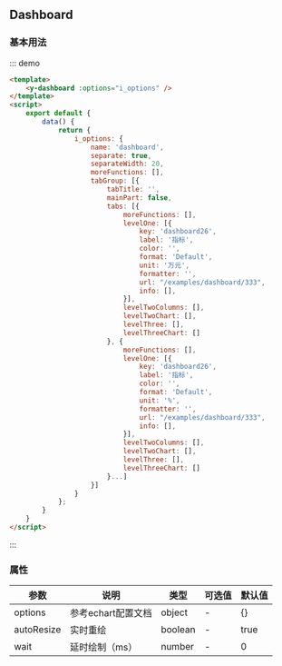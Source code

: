 <script>
    import clone from 'clone';
    import { options, e_options, i_options, l_options, m_options, goptions, golptions, gopptions } from '@/components/dashboard/mock';
    export default {
        provide() {
            return {
                data__: {}
            };
        },
        data() {
            let options_copy = clone(options);
            options_copy.tabGroup.reverse();
            options.moreFunctions = [];
            return {
                options: options,
                s_options: {
                    ...options_copy,
                    separate: true,
                    separateWidth: 20
                },
                e_options: e_options,
                i_options: i_options,
                l_options: l_options,
                m_options: m_options,
                goptions: goptions,
                golptions: golptions,
                gopptions: gopptions
            };
        },
        methods: {
        }
    }
</script>
<style>
.md-box {
    margin-bottom: 20px;
}
.md-box:last-child {
    margin-bottom: 0px;
}
</style>
## Dashboard

### 基本用法

::: demo
```html
<template>
    <y-dashboard :options="i_options" />
</template>
<script>
    export default {
        data() {
            return {
                i_options: {
                    name: 'dashboard',
                    separate: true,
                    separateWidth: 20,
                    moreFunctions: [],
                    tabGroup: [{
                        tabTitle: '',
                        mainPart: false,
                        tabs: [{
                            moreFunctions: [],
                            levelOne: [{
                                key: 'dashboard26',
                                label: '指标',
                                color: '',
                                format: 'Default',
                                unit: '万元',
                                formatter: '',
                                url: "/examples/dashboard/333",
                                info: [],
                            }],
                            levelTwoColumns: [],
                            levelTwoChart: [],
                            levelThree: [],
                            levelThreeChart: []
                        }, {
                            moreFunctions: [],
                            levelOne: [{
                                key: 'dashboard26',
                                label: '指标',
                                color: '',
                                format: 'Default',
                                unit: '%',
                                formatter: '',
                                url: "/examples/dashboard/333",
                                info: [],
                            }],
                            levelTwoColumns: [],
                            levelTwoChart: [],
                            levelThree: [],
                            levelThreeChart: []
                        }...]
                    }]
                }
            };
        }
    }
</script>
```
:::

### 属性

| 参数      | 说明                             | 类型      | 可选值       | 默认值 |
| -------- | -------------------------------- | -------- | ----------- | ----- |
| options   | 参考echart配置文档 | object    | - | {} |
| autoResize     | 实时重绘      | boolean   | - | true |
| wait  | 延时绘制（ms）    | number   | -           | 0 |

